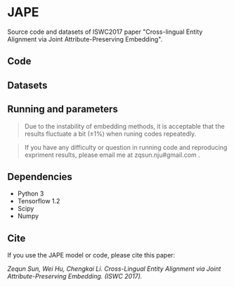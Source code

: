 # JAPE
Source code and datasets of ISWC2017 paper "Cross-lingual Entity Alignment via Joint Attribute-Preserving Embedding".

## Code

## Datasets

## Running and parameters

>Due to the instability of embedding methods, it is acceptable that the results fluctuate a bit (±1%) when runing codes repeatedly.

>If you have any difficulty or question in running code and reproducing expriment results, please email me at zqsun.nju#gmail.com .

## Dependencies
* Python 3
* Tensorflow 1.2 
* Scipy
* Numpy

## Cite
If you use the JAPE model or code, please cite this paper:

_Zequn Sun, Wei Hu, Chengkai Li. Cross-Lingual Entity Alignment via Joint Attribute-Preserving Embedding. (ISWC 2017)._
